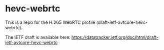 # hevc-webrtc

This is a repo for the H.265 WebRTC profile (draft-ietf-avtcore-hevc-webrtc).

The IETF draft is available here: 
https://datatracker.ietf.org/doc/html/draft-ietf-avtcore-hevc-webrtc
